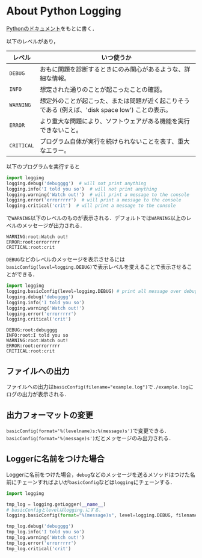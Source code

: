 # About Python Logging

[Pythonのドキュメント](https://docs.python.org/ja/3/howto/logging.html)をもとに書く．

以下のレベルがあり，

| レベル | いつ使うか |
| --- | --- |
| `DEBUG` | おもに問題を診断するときにのみ関心があるような、詳細な情報。 |
| `INFO` | 想定された通りのことが起こったことの確認。 |
| `WARNING` | 想定外のことが起こった、または問題が近く起こりそうである (例えば、'disk space low') ことの表示。 |
| `ERROR` | より重大な問題により、ソフトウェアがある機能を実行できないこと。 |
| `CRITICAL` | プログラム自体が実行を続けられないことを表す、重大なエラー。 |

以下のプログラムを実行すると

```python
import logging
logging.debug('debugggg')  # will not print anything
logging.info('I told you so')  # will not print anything
logging.warning('Watch out!')  # will print a message to the console
logging.error('errorrrrr')  # will print a message to the console
logging.critical('crit')  # will print a message to the console
```

で`WARNING`以下のレベルのものが表示される．デフォルトでは`WARNING`以上のレベルのメッセージが出力される．

```text
WARNING:root:Watch out!
ERROR:root:errorrrrr
CRITICAL:root:crit
```

`DEBUG`などのレベルのメッセージを表示させるには`basicConfig(level=logging.DEBUG)`で表示レベルを変えることで表示させることができる．

```python
import logging
logging.basicConfig(level=logging.DEBUG) # print all message over debug level
logging.debug('debugggg')
logging.info('I told you so')
logging.warning('Watch out!')
logging.error('errorrrrr')
logging.critical('crit')
```

```text
DEBUG:root:debugggg
INFO:root:I told you so
WARNING:root:Watch out!
ERROR:root:errorrrrr
CRITICAL:root:crit
```

## ファイルへの出力

ファイルへの出力は`basicConfig(filename="example.log")`で`./example.log`にログの出力が表示される．

## 出力フォーマットの変更

`basicConfig(format='%(levelname)s:%(message)s')`で変更できる．
`basicConfig(format='%(message)s')`だとメッセージのみ出力される．

## Loggerに名前をつけた場合

Loggerに名前をつけた場合，`debug`などのメッセージを送るメソッドはつけた名前にチェーンすればよいが`basicConfig`などは`logging`にチェーンする．

```python
import logging

tmp_log = logging.getLogger(__name__)
# basicConfigとlevelはlogging.にする．
logging.basicConfig(format="%(message)s", level=logging.DEBUG, filename="example.log")

tmp_log.debug('debugggg')
tmp_log.info('I told you so')
tmp_log.warning('Watch out!')
tmp_log.error('errorrrrr')
tmp_log.critical('crit')
```

